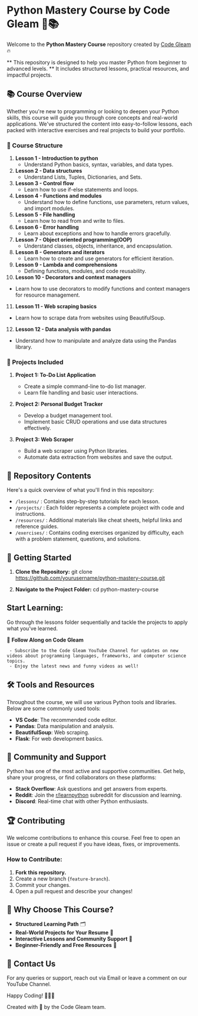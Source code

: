 # Python Mastery Course by Code Gleam 🎥📚

Welcome to the **Python Mastery Course** repository created by [Code Gleam](https://www.youtube.com/channel/CodeGleam) 🔥

** This repository is designed to help you master Python from beginner to advanced levels.
** It includes structured lessons, practical resources, and impactful projects.

## 📚 Course Overview

Whether you're new to programming or looking to deepen your Python skills, this course will guide you through core concepts and real-world applications. We've structured the content into easy-to-follow lessons, each packed with interactive exercises and real projects to build your portfolio.

### 📅 Course Structure

1. **Lesson 1 - Introduction to python**
   - Understand Python basics, syntax, variables, and data types.
2. **Lesson 2 - Data structures**
   - Understand Lists, Tuples, Dictionaries, and Sets.
3. **Lesson 3 - Control flow**
   - Learn how to use if-else statements and loops.
4. **Lesson 4 - Functions and modules**
   - Understand how to define functions, use parameters, return values, and import modules.
5. **Lesson 5 - File handling**
   - Learn how to read from and write to files.
6. **Lesson 6 - Error handling**
   - Learn about exceptions and how to handle errors gracefully.
7. **Lesson 7 - Object oriented programming(OOP)**
   - Understand classes, objects, inheritance, and encapsulation.
8. **Lesson 8 - Generators and iterators**
   - Learn how to create and use generators for efficient iteration.
9. **Lesson 9 - Lambda and comprehensions**
   - Defining functions, modules, and code reusability.
10. **Lesson 10 - Decorators and context managers**
   - Learn how to use decorators to modify functions and context managers for resource management.
11. **Lesson 11 - Web scraping basics**
   - Learn how to scrape data from websites using BeautifulSoup.
12. **Lesson 12 - Data analysis with pandas**
   - Understand how to manipulate and analyze data using the Pandas library.

### 🎯 Projects Included

1. **Project 1: To-Do List Application**
   - Create a simple command-line to-do list manager.
   - Learn file handling and basic user interactions.

2. **Project 2: Personal Budget Tracker**
   - Develop a budget management tool.
   - Implement basic CRUD operations and use data structures effectively.

3. **Project 3: Web Scraper**
   - Build a web scraper using Python libraries.
   - Automate data extraction from websites and save the output.

## 📁 Repository Contents

Here's a quick overview of what you'll find in this repository:

- `/lessons/`   : Contains step-by-step tutorials for each lesson.
- `/projects/`  : Each folder represents a complete project with code and instructions.
- `/resources/` : Additional materials like cheat sheets, helpful links and reference guides.
- `/exercises/` : Contains coding exercises organized by difficulty, each with a problem statement, questions, and solutions.

## 🚀 Getting Started

1. **Clone the Repository:**
     git clone https://github.com/yourusername/python-mastery-course.git

2. **Navigate to the Project Folder:**
     cd python-mastery-course


## Start Learning:

Go through the lessons folder sequentially and tackle the projects to apply what you've learned.

🎥 **Follow Along on Code Gleam**  

     - Subscribe to the Code Gleam YouTube Channel for updates on new videos about programming languages, frameworks, and computer science topics.  
     - Enjoy the latest news and funny videos as well!

## 🛠 Tools and Resources

Throughout the course, we will use various Python tools and libraries. Below are some commonly used tools:


- **VS Code**: The recommended code editor.
- **Pandas**: Data manipulation and analysis.
- **BeautifulSoup**: Web scraping.
- **Flask**: For web development basics.



## 🤝 Community and Support
Python has one of the most active and supportive communities. Get help, share your progress, or find collaborators on these platforms:

- **Stack Overflow**: Ask questions and get answers from experts.
- **Reddit**: Join the [r/learnpython](https://www.reddit.com/r/learnpython/) subreddit for discussion and learning.
- **Discord**: Real-time chat with other Python enthusiasts.

## 🏆 Contributing
We welcome contributions to enhance this course. Feel free to open an issue or create a pull request if you have ideas, fixes, or improvements.

### How to Contribute:
1. **Fork this repository.**
2. Create a new branch (`feature-branch`).
3. Commit your changes.
4. Open a pull request and describe your changes!

## 💼 Why Choose This Course?
- **Structured Learning Path** 🗂️
- **Real-World Projects for Your Resume** 💼
- **Interactive Lessons and Community Support** 🤝
- **Beginner-Friendly and Free Resources** 🎉

## 📧 Contact Us
For any queries or support, reach out via Email or leave a comment on our YouTube Channel.

Happy Coding! 👨‍💻💡

Created with 💙 by the Code Gleam team.


